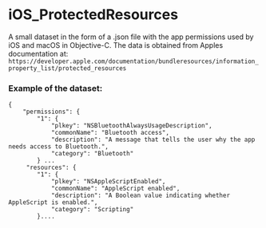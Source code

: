 # iOS_ProtectedResources
A small dataset in the form of a .json file with the app permissions used by iOS and macOS in Objective-C. The data is obtained from Apples documentation at:  `https://developer.apple.com/documentation/bundleresources/information_property_list/protected_resources`

### Example of the dataset:
```
{
    "permissions": {
        "1": {
            "plkey": "NSBluetoothAlwaysUsageDescription",
            "commonName": "Bluetooth access",
            "description": "A message that tells the user why the app needs access to Bluetooth.",
            "category": "Bluetooth"
        } ...
     "resources": {
        "1": {
            "plkey": "NSAppleScriptEnabled",
            "commonName": "AppleScript enabled",
            "description": "A Boolean value indicating whether AppleScript is enabled.",
            "category": "Scripting"
        }....

```
